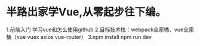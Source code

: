 # 半路出家学Vue,从零起步往下编。
1.前端入门 学习vue和怎么使用github
2.目标技术栈：webpack全家桶、vue全家桶（vue vuex axios vue-router）
3.npm install
  npm run dev
